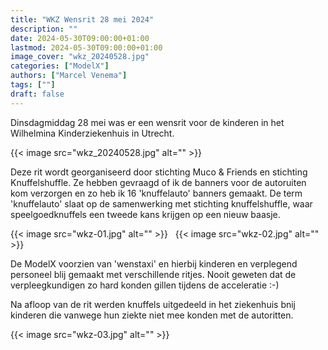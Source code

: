 ```yaml
---
title: "WKZ Wensrit 28 mei 2024"
description: ""
date: 2024-05-30T09:00:00+01:00
lastmod: 2024-05-30T09:00:00+01:00
image_cover: "wkz_20240528.jpg"
categories: ["ModelX"]
authors: ["Marcel Venema"] 
tags: [""]
draft: false
---
```


Dinsdagmiddag 28 mei was er een wensrit voor de kinderen in het Wilhelmina Kinderziekenhuis in Utrecht.

<!--more-->
{{< image src="wkz_20240528.jpg" alt="" >}}

Deze rit wordt georganiseerd door stichting Muco & Friends en stichting Knuffelshuffle. Ze hebben gevraagd of ik de banners voor de autoruiten kom verzorgen en zo heb ik 16 'knuffelauto' banners gemaakt. De term 'knuffelauto' slaat op de samenwerking met stichting knuffelshuffle, waar speelgoedknuffels een tweede kans krijgen op een nieuw baasje. 

{{< image src="wkz-01.jpg" alt="" >}}
&nbsp;
{{< image src="wkz-02.jpg" alt="" >}}

De ModelX voorzien van 'wenstaxi' en hierbij kinderen en verplegend personeel blij gemaakt met verschillende ritjes. Nooit geweten dat de verpleegkundigen zo hard konden gillen tijdens de acceleratie :-)    

Na afloop van de rit werden knuffels uitgedeeld in het ziekenhuis bnij kinderen die vanwege hun ziekte niet mee konden met de autoritten.

{{< image src="wkz-03.jpg" alt="" >}}
